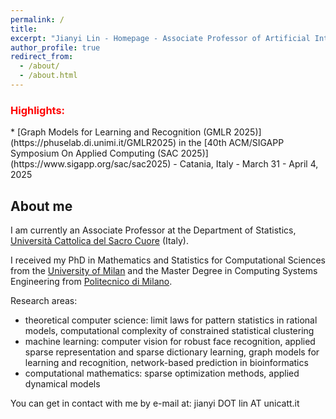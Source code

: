 ```yaml
---
permalink: /
title: 
excerpt: "Jianyi Lin - Homepage - Associate Professor of Artificial Intelligence"
author_profile: true
redirect_from: 
  - /about/
  - /about.html
---
```

<h3 style="color:red">Highlights:</h3>
 * [Graph Models for Learning and Recognition (GMLR 2025)](https://phuselab.di.unimi.it/GMLR2025) in the [40th ACM/SIGAPP Symposium On Applied Computing (SAC 2025)](https://www.sigapp.org/sac/sac2025) - Catania, Italy - March 31 - April 4, 2025

## About me

I am currently an Associate Professor at the Department of Statistics, [Università Cattolica del Sacro Cuore](https://www.unicatt.it) (Italy).

I received my PhD in Mathematics and Statistics for Computational Sciences from the [University of Milan](https://www.unimi.it) and the Master Degree in Computing Systems Engineering from [Politecnico di Milano](https://www.polimi.it).

Research areas:
 - theoretical computer science: limit laws for pattern statistics in rational models, computational complexity of constrained statistical clustering
 - machine learning: computer vision for robust face recognition, applied sparse representation and sparse dictionary learning, graph models for learning and recognition, network-based prediction in bioinformatics
 - computational mathematics: sparse optimization methods, applied dynamical models

You can get in contact with me by e-mail at: jianyi DOT lin AT unicatt.it

